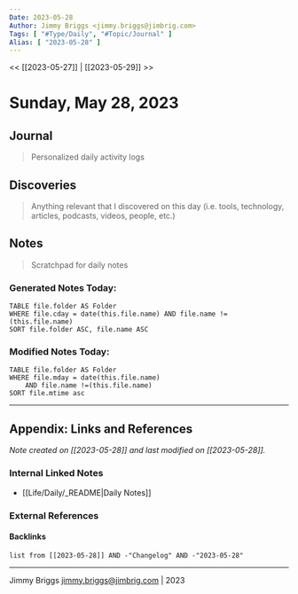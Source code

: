 ```yaml
---
Date: 2023-05-28
Author: Jimmy Briggs <jimmy.briggs@jimbrig.com>
Tags: [ "#Type/Daily", "#Topic/Journal" ]
Alias: [ "2023-05-28" ]
---
```


<< [[2023-05-27]] | [[2023-05-29]] >>

# Sunday, May 28, 2023

## Journal

> Personalized daily activity logs

## Discoveries

> Anything relevant that I discovered on this day (i.e. tools, technology, articles, podcasts, videos, people, etc.)

## Notes

> Scratchpad for daily notes

### Generated Notes Today:

```dataview
TABLE file.folder AS Folder 
WHERE file.cday = date(this.file.name) AND file.name !=(this.file.name) 
SORT file.folder ASC, file.name ASC
```

### Modified Notes Today:

```dataview
TABLE file.folder AS Folder
WHERE file.mday = date(this.file.name) 
	AND file.name !=(this.file.name)
SORT file.mtime asc
```

***

## Appendix: Links and References

*Note created on [[2023-05-28]] and last modified on [[2023-05-28]].*

### Internal Linked Notes

- [[Life/Daily/_README|Daily Notes]]

### External References

#### Backlinks

```dataview
list from [[2023-05-28]] AND -"Changelog" AND -"2023-05-28"
```


***

Jimmy Briggs <jimmy.briggs@jimbrig.com> | 2023